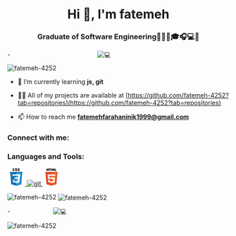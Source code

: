 <h1 align="center">Hi 👋, I'm fatemeh</h1>
<h3 align="center">Graduate of Software Engineering👨🏻‍🎓🎓🎧💻📱</h3>
- <img align="right" alt='💻' width="300" src="https://media2.giphy.com/media/HzPtbOKyBoBFsK4hyc/giphy.webp?cid=790b7611q0x9268s1mbxem2iui1131io1ssozywqtsmy0wmo&ep=v1_gifs_search&rid=giphy.webp&ct=g">

<p align="left"> <img src="https://komarev.com/ghpvc/?username=fatemeh-4252&label=Profile%20views&color=0e75b6&style=flat" alt="fatemeh-4252" /> </p>

- 🌱 I’m currently learning **js, git**

- 👨‍💻 All of my projects are available at [https://github.com/fatemeh-4252?tab=repositories](https://github.com/fatemeh-4252?tab=repositories)

- 📫 How to reach me **fatemehfarahaninik1999@gmail.com**

<h3 align="left">Connect with me:</h3>
<p align="left">
</p>

<h3 align="left">Languages and Tools:</h3>

<p align="left"> <a href="https://www.w3schools.com/css/" target="_blank" rel="noreferrer"> <img src="https://raw.githubusercontent.com/devicons/devicon/master/icons/css3/css3-original-wordmark.svg" alt="css3" width="40" height="40"/> </a> <a href="https://git-scm.com/" target="_blank" rel="noreferrer"> <img src="https://www.vectorlogo.zone/logos/git-scm/git-scm-icon.svg" alt="git" width="40" height="40"/> </a> <a href="https://www.w3.org/html/" target="_blank" rel="noreferrer"> <img src="https://raw.githubusercontent.com/devicons/devicon/master/icons/html5/html5-original-wordmark.svg" alt="html5" width="40" height="40"/> </a> </p>

<p><img align="left" src="https://github-readme-stats.vercel.app/api/top-langs?username=fatemeh-4252&show_icons=true&locale=en&layout=compact" alt="fatemeh-4252" /></p>


<p>&nbsp;<img align="center" src="https://github-readme-stats.vercel.app/api?username=fatemeh-4252&show_icons=true&locale=en" alt="fatemeh-4252" /></p>
- <img align="right" alt='💻' width="400" height=""100 src="https://media4.giphy.com/media/RbDKaczqWovIugyJmW/200.webp?cid=790b76118h543igdn0qzmqc7wb4ja0owj93afhmsyy8twyyv&ep=v1_gifs_search&rid=200.webp&ct=g">

<p><img align="center" src="https://github-readme-streak-stats.herokuapp.com/?user=fatemeh-4252&" alt="fatemeh-4252" /></p>


